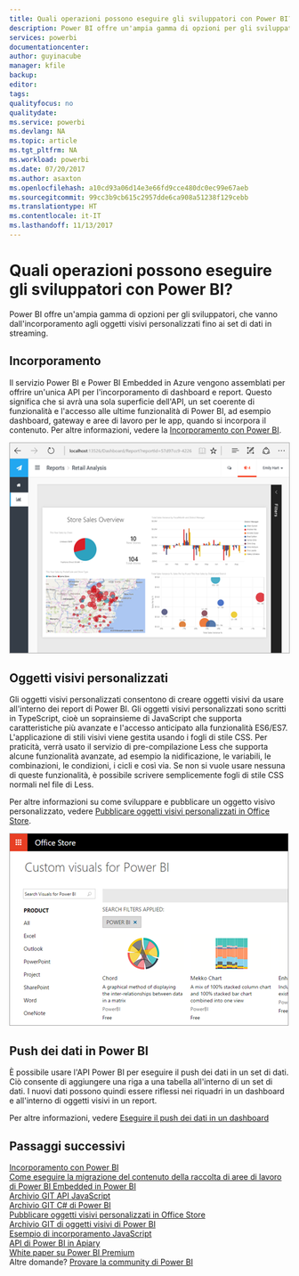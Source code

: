 ```yaml
---
title: Quali operazioni possono eseguire gli sviluppatori con Power BI?
description: Power BI offre un'ampia gamma di opzioni per gli sviluppatori, che vanno dall'incorporamento agli oggetti visivi personalizzati fino ai set di dati in streaming.
services: powerbi
documentationcenter: 
author: guyinacube
manager: kfile
backup: 
editor: 
tags: 
qualityfocus: no
qualitydate: 
ms.service: powerbi
ms.devlang: NA
ms.topic: article
ms.tgt_pltfrm: NA
ms.workload: powerbi
ms.date: 07/20/2017
ms.author: asaxton
ms.openlocfilehash: a10cd93a06d14e3e66fd9cce480dc0ec99e67aeb
ms.sourcegitcommit: 99cc3b9cb615c2957dde6ca908a51238f129cebb
ms.translationtype: HT
ms.contentlocale: it-IT
ms.lasthandoff: 11/13/2017
---
```

# <a name="what-can-developers-do-with-power-bi"></a>Quali operazioni possono eseguire gli sviluppatori con Power BI?
Power BI offre un'ampia gamma di opzioni per gli sviluppatori, che vanno dall'incorporamento agli oggetti visivi personalizzati fino ai set di dati in streaming.

## <a name="embedding"></a>Incorporamento
Il servizio Power BI e Power BI Embedded in Azure vengono assemblati per offrire un'unica API per l'incorporamento di dashboard e report. Questo significa che si avrà una sola superficie dell'API, un set coerente di funzionalità e l'accesso alle ultime funzionalità di Power BI, ad esempio dashboard, gateway e aree di lavoro per le app, quando si incorpora il contenuto. Per altre informazioni, vedere la [Incorporamento con Power BI](embedding.md).

![](media/what-can-you-do/powerbi-embed-sample.png)

## <a name="custom-visuals"></a>Oggetti visivi personalizzati
Gli oggetti visivi personalizzati consentono di creare oggetti visivi da usare all'interno dei report di Power BI. Gli oggetti visivi personalizzati sono scritti in TypeScript, cioè un soprainsieme di JavaScript che supporta caratteristiche più avanzate e l'accesso anticipato alla funzionalità ES6/ES7. L'applicazione di stili visivi viene gestita usando i fogli di stile CSS. Per praticità, verrà usato il servizio di pre-compilazione Less che supporta alcune funzionalità avanzate, ad esempio la nidificazione, le variabili, le combinazioni, le condizioni, i cicli e così via. Se non si vuole usare nessuna di queste funzionalità, è possibile scrivere semplicemente fogli di stile CSS normali nel file di Less.

Per altre informazioni su come sviluppare e pubblicare un oggetto visivo personalizzato, vedere [Pubblicare oggetti visivi personalizzati in Office Store](office-store.md).

![](media/what-can-you-do/powerbi-custom-visual-store.png)

## <a name="push-data-into-power-bi"></a>Push dei dati in Power BI
È possibile usare l'API Power BI per eseguire il push dei dati in un set di dati. Ciò consente di aggiungere una riga a una tabella all'interno di un set di dati. I nuovi dati possono quindi essere riflessi nei riquadri in un dashboard e all'interno di oggetti visivi in un report.

Per altre informazioni, vedere [Eseguire il push dei dati in un dashboard](walkthrough-push-data.md)

## <a name="next-steps"></a>Passaggi successivi
[Incorporamento con Power BI](embedding.md)  
[Come eseguire la migrazione del contenuto della raccolta di aree di lavoro di Power BI Embedded in Power BI](migrate-from-powerbi-embedded.md)  
[Archivio GIT API JavaScript](https://github.com/Microsoft/PowerBI-JavaScript)  
[Archivio GIT C# di Power BI](https://github.com/Microsoft/PowerBI-CSharp)  
[Pubblicare oggetti visivi personalizzati in Office Store](office-store.md)  
[Archivio GIT di oggetti visivi di Power BI](https://github.com/Microsoft/PowerBI-visuals)  
[Esempio di incorporamento JavaScript](https://microsoft.github.io/PowerBI-JavaScript/demo/)  
[API di Power BI in Apiary](http://docs.powerbi.apiary.io/#)  
[White paper su Power BI Premium](https://aka.ms/pbipremiumwhitepaper)  
Altre domande? [Provare la community di Power BI](http://community.powerbi.com/)

